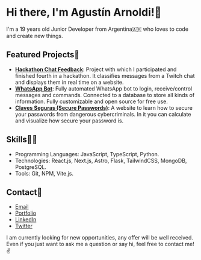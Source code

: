 # Hi there, I'm Agustín Arnoldi!👋

I'm a 19 years old Junior Developer from Argentina🇦🇷 who loves to code and create new things.

## Featured Projects💎
- [**Hackathon Chat Feedback**](https://github.com/AgusjkDev/Hackathon-Chat-Feedback): Project with which I participated and finished fourth in a hackathon. It classifies messages from a Twitch chat and displays them in real time on a website.
- [**WhatsApp Bot**](https://github.com/AgusjkDev/WhatsApp-Bot): Fully automated WhatsApp bot to login, receive/control messages and commands. Connected to a database to store all kinds of information. Fully customizable and open source for free use.
- [**Claves Seguras (Secure Passwords)**](https://github.com/AgusjkDev/Claves-Seguras): A website to learn how to secure your passwords from dangerous cybercriminals. In it you can calculate and visualize how secure your password is.

## Skills👨‍💻

- Programming Languages: JavaScript, TypeScript, Python.
- Technologies: React.js, Next.js, Astro, Flask, TailwindCSS, MongoDB, PostgreSQL.
- Tools: Git, NPM, Vite.js. 

## Contact📩

- [Email](mailto:agusjkdev7@gmail.com)
- [Portfolio](https://arnoldiagustin.vercel.app)
- [LinkedIn](https://www.linkedin.com/in/agusjkdev)
- [Twitter](https://twitter.com/agusjkdev)

I am currently looking for new opportunities, any offer will be well received. Even if you just want to ask me a question or say hi, feel free to contact me!✌
